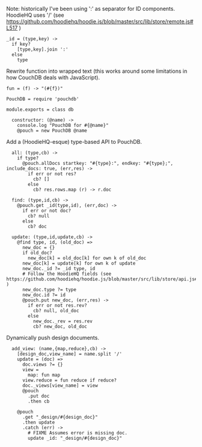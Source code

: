 Note: historically I've been using ':' as separator for ID components. HoodieHQ uses '/' (see https://github.com/hoodiehq/hoodie.js/blob/master/src/lib/store/remote.js#L517 )

    _id = (type,key) ->
      if key?
        [type,key].join ':'
      else
        type

Rewrite function into wrapped text (this works around some limitations in how CouchDB deals with JavaScript).

    fun = (f) -> "(#{f})"

    PouchDB = require 'pouchdb'

    module.exports = class db

      constructor: (@name) ->
        console.log "PouchDB for #{@name}"
        @pouch = new PouchDB @name

Add a (HoodieHQ-esque) type-based API to PouchDB.

      all: (type,cb) ->
        if type?
          @pouch.allDocs startkey: "#{type}:", endkey: "#{type};", include_docs: true, (err,res) ->
            if err or not res?
              cb? []
            else
              cb? res.rows.map (r) -> r.doc

      find: (type,id,cb) ->
        @pouch.get _id(type,id), (err,doc) ->
          if err or not doc?
            cb? null
          else
            cb? doc

      update: (type,id,update,cb) ->
        @find type, id, (old_doc) =>
          new_doc = {}
          if old_doc?
            new_doc[k] = old_doc[k] for own k of old_doc
          new_doc[k] = update[k] for own k of update
          new_doc._id ?= _id type, id
          # Follow the HoodieHQ fields (see https://github.com/hoodiehq/hoodie.js/blob/master/src/lib/store/api.js#L144 )
          new_doc.type ?= type
          new_doc.id ?= id
          @pouch.put new_doc, (err,res) ->
            if err or not res.rev?
              cb? null, old_doc
            else
              new_doc._rev = res.rev
              cb? new_doc, old_doc

Dynamically push design documents.

      add_view: (name,{map,reduce},cb) ->
        [design_doc,view_name] = name.split '/'
        update = (doc) =>
          doc.views ?= {}
          view =
            map: fun map
          view.reduce = fun reduce if reduce?
          doc._views[view_name] = view
          @pouch
            .put doc
            .then cb

        @pouch
          .get "_design/#{design_doc}"
          .then update
          .catch (err) ->
            # FIXME Assumes error is missing doc.
            update _id: "_design/#{design_doc}"

